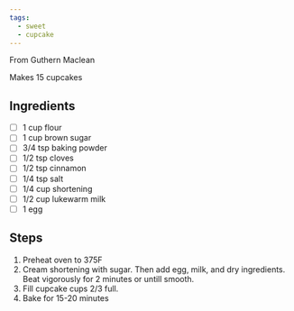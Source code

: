 ```yaml
---
tags: 
  - sweet
  - cupcake
---
```


From Guthern Maclean

Makes 15 cupcakes

## Ingredients

- [ ] 1 cup flour
- [ ] 1 cup brown sugar
- [ ] 3/4 tsp baking powder
- [ ] 1/2 tsp cloves
- [ ] 1/2 tsp cinnamon
- [ ] 1/4 tsp salt
- [ ] 1/4 cup shortening
- [ ] 1/2 cup lukewarm milk
- [ ] 1 egg

## Steps

1. Preheat oven to 375F
1. Cream shortening with sugar. Then add egg, milk, and dry ingredients. Beat vigorously for 2 minutes or untill smooth.
1. Fill cupcake cups 2/3 full.
1. Bake for 15-20 minutes
